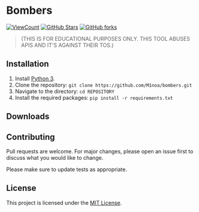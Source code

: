 # Bombers

[![ViewCount](https://img.shields.io/endpoint?url=https://hits.dwyl.com/Minoa/bombers.json%3Fcolor%3Dblue&label=Views)](http://hits.dwyl.com/Minoa/bombers)
 [![GitHub Stars](https://img.shields.io/github/stars/M1noa/bombers.svg)](https://github.com/M1noa/bombers/stargazers) [![GitHub forks](https://img.shields.io/github/forks/M1noa/bombers.svg)](https://github.com/M1noa/bombers/network)
> (THIS IS FOR EDUCATIONAL PURPOSES ONLY. THIS TOOL ABUSES APIS AND IT'S AGAINST THEIR TOS.)

## Installation

1. Install [Python 3](https://www.python.org/downloads/).
2. Clone the repository: `git clone https://github.com/M1noa/bombers.git`
3. Navigate to the directory: `cd REPOSITORY`
4. Install the required packages: `pip install -r requirements.txt`

## Downloads


## Contributing

Pull requests are welcome. For major changes, please open an issue first to discuss what you would like to change.

Please make sure to update tests as appropriate.

## License

This project is licensed under the [MIT License](https://choosealicense.com/licenses/mit/).
